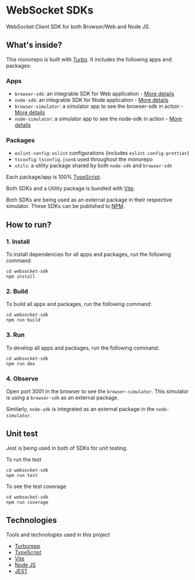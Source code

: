 # WebSocket SDKs

WebSocket Client SDK for both Browser/Web and Node JS.

## What's inside?

This monorepo is built with [Turbo](https://turbo.build/repo). It includes the following apps and packages:

### Apps

- `browser-sdk`: an integrable SDK for Web application - [More details](https://github.com/iAmmar7/websocket-sdk/tree/main/apps/browser-sdk)
- `node-sdk`: an integrable SDK for Node application - [More details](https://github.com/iAmmar7/websocket-sdk/tree/main/apps/node-sdk)
- `browser-simulator`: a simulator app to see the browser-sdk in action - [More details](https://github.com/iAmmar7/websocket-sdk/tree/main/apps/browser-simulator)
- `node-simulator`: a simulator app to see the node-sdk in action - [More details](https://github.com/iAmmar7/websocket-sdk/tree/main/apps/node-simulator)

### Packages
- `eslint-config`: `eslint` configurations (includes `eslint-config-prettier`)
- `tsconfig`: `tsconfig.json`s used throughout the monorepo
- `utils`: a utility package shared by both `node-sdk` and `browser-sdk`

Each package/app is 100% [TypeScript](https://www.typescriptlang.org/).

Both SDKs and a Utility package is bundled with [Vite](https://vitejs.dev/).

Both SDKs are being used as an external package in their respective simulator. These SDKs can be published to [NPM](https://www.npmjs.com/).

## How to run?

### 1. Install
To install dependencies for all apps and packages, run the following command:

```
cd websocket-sdk
npm install
```

### 2. Build

To build all apps and packages, run the following command:

```
cd websocket-sdk
npm run build
```

### 3. Run

To develop all apps and packages, run the following command:

```
cd websocket-sdk
npm run dev
```

### 4. Observe

Open port 3001 in the browser to see the `browser-simulator`. This simulator is using a `browser-sdk` as an external package.

Similarly, `node-sdk` is integrated as an external package in the `node-simulator`.

## Unit test
Jest is being used in both of SDKs for unit testing.

To run the test
```
cd websocket-sdk
npm run test
```

To see the test coverage
```
cd websocket-sdk
npm run coverage
```

## Technologies

Tools and technologies used in this project

- [Turborepp](https://turbo.build/repo)
- [TypeScript](https://www.typescriptlang.org)
- [Vite](https://vitejs.dev)
- [Node JS](https://nodejs.org)
- [JEST](https://jestjs.io)
